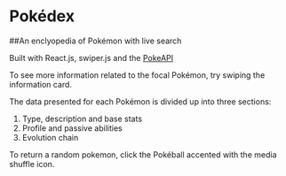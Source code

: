 # Pokédex 
##An enclyopedia of Pokémon with live search

Built with React.js, swiper.js and the [PokeAPI](https://pokeapi.co/)

To see more information related to the focal Pokémon, try swiping the information card.

The data presented for each Pokémon is divided up into three sections: 

1. Type, description and base stats
1. Profile and passive abilities
1. Evolution chain

To return a random pokemon, click the Pokéball accented with the media shuffle icon.

